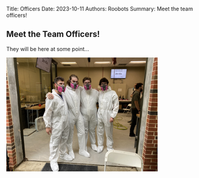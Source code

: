 Title: Officers
Date: 2023-10-11
Authors: Roobots
Summary: Meet the team officers!

## Meet the Team Officers!

They will be here at some point...

[<img src="../images/robot-moving-team.JPG" width="400"/>](../images/robot-moving-team.JPG)
